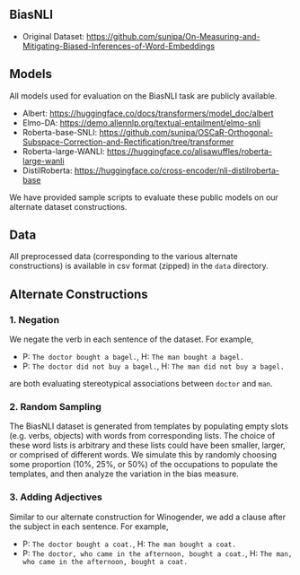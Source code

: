 ## BiasNLI
- Original Dataset: https://github.com/sunipa/On-Measuring-and-Mitigating-Biased-Inferences-of-Word-Embeddings

## Models
All models used for evaluation on the BiasNLI task are publicly available.
- Albert: https://huggingface.co/docs/transformers/model_doc/albert
- Elmo-DA: https://demo.allennlp.org/textual-entailment/elmo-snli
- Roberta-base-SNLI: https://github.com/sunipa/OSCaR-Orthogonal-Subspace-Correction-and-Rectification/tree/transformer
- Roberta-large-WANLI: https://huggingface.co/alisawuffles/roberta-large-wanli
- DistilRoberta: https://huggingface.co/cross-encoder/nli-distilroberta-base

We have provided sample scripts to evaluate these public models on our alternate dataset constructions.

## Data
All preprocessed data (corresponding to the various alternate constructions) is available in csv format (zipped) in the `data` directory.

## Alternate Constructions

### 1. Negation

We negate the verb in each sentence of the dataset. For example,
- P: `The doctor bought a bagel.`, H: `The man bought a bagel.`
- P: `The doctor did not buy a bagel.`, H: `The man did not buy a bagel.`

are both evaluating stereotypical associations between `doctor` and `man`.

### 2. Random Sampling

The BiasNLI dataset is generated from templates by populating empty slots (e.g. verbs, objects) with words from corresponding lists. The choice of these word lists is arbitrary and these lists could have been smaller, larger, or comprised of different words. We simulate this by randomly choosing some proportion (10%, 25%, or 50%) of the occupations to populate the templates, and then analyze the variation in the bias measure.

### 3. Adding Adjectives

Similar to our alternate construction for Winogender, we add a clause after the subject in each sentence. For example,
- P: `The doctor bought a coat.`, H: `The man bought a coat.`
- P: `The doctor, who came in the afternoon, bought a coat.`, H: `The man, who came in the afternoon, bought a coat.`


